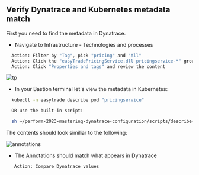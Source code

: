 ## Verify Dynatrace and Kubernetes metadata match

First you need to find the metadata in Dynatrace.

- Navigate to Infrastructure  - Technologies and processes

 ```bash
   Action: Filter by "Tag", pick "pricing" and "All"
   Action: Click the "easyTradePricingService.dll pricingservice-*" group
   Action: Click "Properties and tags" and review the content
   ```

![tp](../../assets/images/tp.png)

- In your Bastion terminal let's view the metadata in Kubernetes:

 ```bash
   kubectl -n easytrade describe pod "pricingservice"

   OR use the built-in script:

   sh ~/perform-2023-mastering-dynatrace-configuration/scripts/describe-pod.sh pricingservice
   ```

The contents should look similiar to the following:

![annotations](../../assets/images/labelsandannotations.png)

- The Annotations should match what appears in Dynatrace

```bash
   Action: Compare Dynatrace values
   ```
